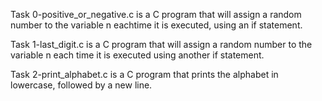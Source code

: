Task 0-positive_or_negative.c is a C program that will assign a random number to the variable n eachtime it is executed, using an if statement.

Task 1-last_digit.c is a C program that will assign a random number to the variable n each time it is executed using another if statement.

Task 2-print_alphabet.c is a C program that prints the alphabet in lowercase, followed by a new line.
